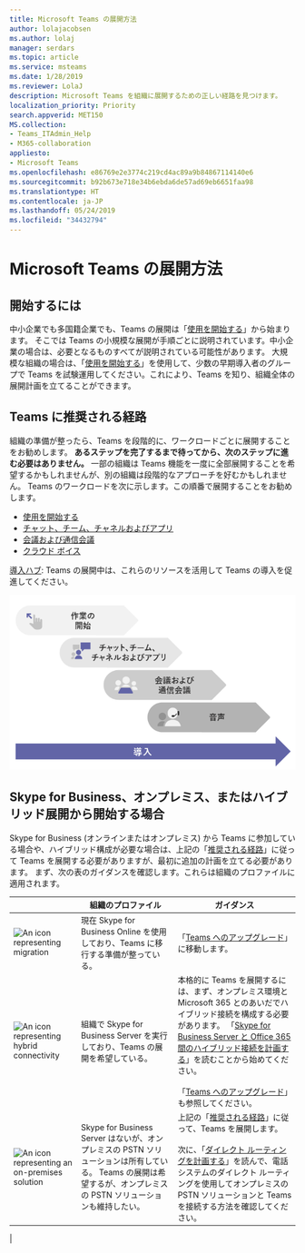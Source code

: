 ```yaml
---
title: Microsoft Teams の展開方法
author: lolajacobsen
ms.author: lolaj
manager: serdars
ms.topic: article
ms.service: msteams
ms.date: 1/28/2019
ms.reviewer: LolaJ
description: Microsoft Teams を組織に展開するための正しい経路を見つけます。
localization_priority: Priority
search.appverid: MET150
MS.collection:
- Teams_ITAdmin_Help
- M365-collaboration
appliesto:
- Microsoft Teams
ms.openlocfilehash: e86769e2e3774c219cd4ac89a9b84867114140e6
ms.sourcegitcommit: b92b673e718e34b6ebda6de57ad69eb6651faa98
ms.translationtype: HT
ms.contentlocale: ja-JP
ms.lasthandoff: 05/24/2019
ms.locfileid: "34432794"
---
```

# <a name="how-to-roll-out-microsoft-teams"></a>Microsoft Teams の展開方法

## <a name="start-here"></a>開始するには
中小企業でも多国籍企業でも、Teams の展開は「[使用を開始する](get-started-with-teams-quick-start.md)」から始まります。 そこでは Teams の小規模な展開が手順ごとに説明されています。中小企業の場合は、必要となるものすべてが説明されている可能性があります。 大規模な組織の場合は、「[使用を開始する](get-started-with-teams-quick-start.md)」を使用して、少数の早期導入者のグループで Teams を試験運用してください。これにより、Teams を知り、組織全体の展開計画を立てることができます。 

## <a name="recommended-path-to-teams"></a>Teams に推奨される経路


組織の準備が整ったら、Teams を段階的に、ワークロードごとに展開することをお勧めします。 **あるステップを完了するまで待ってから、次のステップに進む必要はありません。** 一部の組織は Teams 機能を一度に全部展開することを希望するかもしれませんが、別の組織は段階的なアプローチを好むかもしれません。 Teams のワークロードを次に示します。この順番で展開することをお勧めします。

- [使用を開始する](get-started-with-teams-quick-start.md)
- [チャット、チーム、チャネルおよびアプリ](deploy-chat-teams-channels-microsoft-teams-landing-page.md)
- [会議および通信会議](deploy-meetings-microsoft-teams-landing-page.md)
- [クラウド ボイス](cloud-voice-landing-page.md)

[導入ハブ](adopt-microsoft-teams-landing-page.md): Teams の展開中は、これらのリソースを活用して Teams の導入を促進してください。

![Teams の展開経路を示す図](media/how-to-roll-out-teams-image1.png)


## <a name="if-youre-starting-from-skype-for-business-on-premises-or-hybrid-deployments"></a>Skype for Business、オンプレミス、またはハイブリッド展開から開始する場合

Skype for Business (オンラインまたはオンプレミス) から Teams に参加している場合や、ハイブリッド構成が必要な場合は、上記の「[推奨される経路](#recommended-path-to-teams)」に従って Teams を展開する必要がありますが、最初に追加の計画を立てる必要があります。 まず、次の表のガイダンスを確認します。これらは組織のプロファイルに適用されます。



|  |組織のプロファイル|ガイダンス  |
|---------|---------|---------|
|<IMG src="https://docs.microsoft.com/en-us/office/media/icons/migration-blue.svg" alt="An icon representing migration" height="50" width="50">|現在 Skype for Business Online を使用しており、Teams に移行する準備が整っている。 |「[Teams へのアップグレード](Journey-SkypeforBusiness-Teams.md)」に移動します。        |
|<IMG SRC="https://docs.microsoft.com/en-us/office/media/icons/hybrid-blue.svg" alt="An icon representing hybrid connectivity" height="50" width="50">|組織で Skype for Business Server を実行しており、Teams の展開を希望している。 |本格的に Teams を展開するには、まず、オンプレミス環境と Microsoft 365 とのあいだでハイブリッド接続を構成する必要があります。 「[Skype for Business Server と Office 365 間のハイブリッド接続を計画する](https://docs.microsoft.com/skypeforbusiness/hybrid/plan-hybrid-connectivity)」を読むことから始めてください。 <br><br>「[Teams へのアップグレード](Journey-SkypeforBusiness-Teams.md)」も参照してください。    |
|<IMG src="https://docs.microsoft.com/en-us/office/media/icons/on-premises.svg" alt="An icon representing an on-premises solution" height="50" width="50">|Skype for Business Server はないが、オンプレミスの PSTN ソリューションは所有している。 Teams の展開は希望するが、オンプレミスの PSTN ソリューションも維持したい。 |上記の「[推奨される経路](#recommended-path-to-teams)」に従って、Teams を展開します。<br><br>次に、「[ダイレクト ルーティングを計画する](direct-routing-plan.md)」を読んで、電話システムのダイレクト ルーティングを使用してオンプレミスの PSTN ソリューションと Teams を接続する方法を確認してください。|
|


